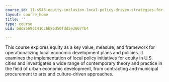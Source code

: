 ```yaml
---
course_id: 11-s945-equity-inclusion-local-policy-driven-strategies-for-economic-development-the-just-city-spring-2019
layout: course_home
title: ''
type: course
uid: bdd856961416cbb86d50fdd5e3667fb4

---
```

This course explores equity as a key value, measure, and framework for operationalizing local economic development plans and policies. It examines the implementation of local policy initiatives for equity in U.S. cities and investigates a wide range of contemporary theory and practice in the field of urban economic development, from contracting and municipal procurement to arts and culture-driven approaches.
